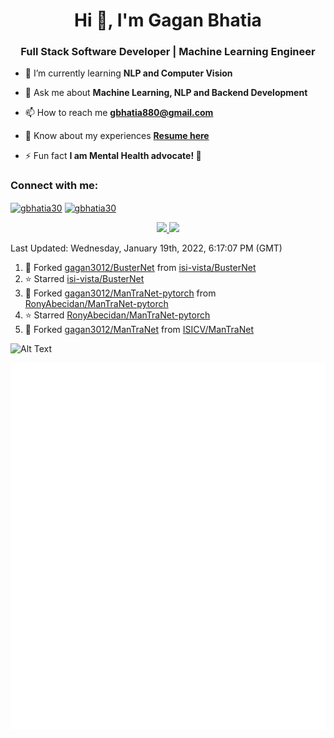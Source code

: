 <h1 align="center">Hi 👋, I'm Gagan Bhatia</h1>
<h3 align="center">Full Stack Software Developer | Machine Learning Engineer</h3>

- 🌱 I’m currently learning **NLP and Computer Vision**

- 💬 Ask me about **Machine Learning, NLP and Backend Development**

- 📫 How to reach me **gbhatia880@gmail.com**

- 📄 Know about my experiences [**Resume here**](https://drive.google.com/file/d/1VebQQLX8_SjgyhgccZByyDmtsXevF4Zf/view?usp=sharing)

- ⚡ Fun fact **I am Mental Health advocate! 🧠**

<h3 align="left">Connect with me:</h3>
<p align="left">
<a href="https://twitter.com/gbhatia30" target="blank"><img align="center" src="https://cdn.jsdelivr.net/npm/simple-icons@3.0.1/icons/twitter.svg" alt="gbhatia30" height="30" width="40" /></a>
<a href="https://linkedin.com/in/gbhatia30" target="blank"><img align="center" src="https://cdn.jsdelivr.net/npm/simple-icons@3.0.1/icons/linkedin.svg" alt="gbhatia30" height="30" width="40" /></a>
</p>

<p align="center">
<a href="https://github-readme-stats.vercel.app/api?username=gagan3012&count_private=true&show_icons=true&include_all_commits=false&hide_border=true&hide_title=true">
  <img width="48%"  src="https://github-readme-stats.vercel.app/api?username=gagan3012&count_private=true&show_icons=true&include_all_commits=false&hide_border=true&hide_title=true" />
</a>
<a href="https://github-readme-streak-stats.herokuapp.com/?user=gagan3012&hide_border=true">
  <img width="48%"  src="https://github-readme-streak-stats.herokuapp.com/?user=gagan3012&hide_border=true" />
</a>
</p>

<!--RECENT_ACTIVITY:last_update-->
Last Updated: Wednesday, January 19th, 2022, 6:17:07 PM (GMT)
<!--RECENT_ACTIVITY:last_update_end-->
<!--RECENT_ACTIVITY:start-->

1. 🔱 Forked [gagan3012/BusterNet](https://github.com/gagan3012/BusterNet) from [isi-vista/BusterNet](https://github.com/isi-vista/BusterNet)
2. ⭐ Starred [isi-vista/BusterNet](https://github.com/isi-vista/BusterNet)
3. 🔱 Forked [gagan3012/ManTraNet-pytorch](https://github.com/gagan3012/ManTraNet-pytorch) from [RonyAbecidan/ManTraNet-pytorch](https://github.com/RonyAbecidan/ManTraNet-pytorch)
4. ⭐ Starred [RonyAbecidan/ManTraNet-pytorch](https://github.com/RonyAbecidan/ManTraNet-pytorch)
5. 🔱 Forked [gagan3012/ManTraNet](https://github.com/gagan3012/ManTraNet) from [ISICV/ManTraNet](https://github.com/ISICV/ManTraNet)
<!--RECENT_ACTIVITY:end-->

![Alt Text](https://github.com/gagan3012/gagan3012/blob/output/github-contribution-grid-snake.gif)

![Metrics](https://github.com/gagan3012/gagan3012/blob/main/github-metrics.svg)
